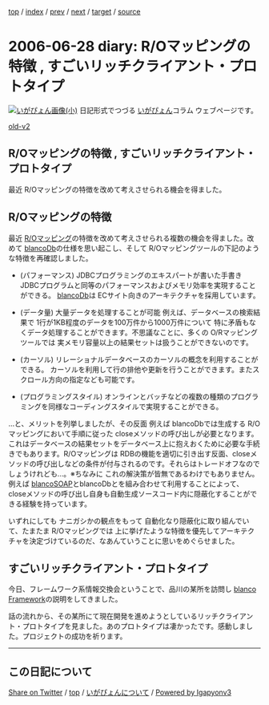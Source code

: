 [top](../index.html) 
 / [index](index.html) 
 / [prev](ig060626.html) 
 / [next](ig060702.html) 
 / [target](https://igapyon.github.io/diary/2006/ig060628.html) 
 / [source](https://github.com/igapyon/diary/blob/master/2006/ig060628.src.md) 

2006-06-28 diary: R/Oマッピングの特徴 , すごいリッチクライアント・プロトタイプ
=====================================================================================================
[![いがぴょん画像(小)](https://igapyon.github.io/diary/images/iga200306s.jpg "いがぴょん")](https://igapyon.github.io/diary/memo/memoigapyon.html) 日記形式でつづる [いがぴょん](https://igapyon.github.io/diary/memo/memoigapyon.html)コラム ウェブページです。

[old-v2](ig060628-orig.html)

## R/Oマッピングの特徴 , すごいリッチクライアント・プロトタイプ

最近 R/Oマッピングの特徴を改めて考えさせられる機会を得ました。


## R/Oマッピングの特徴

最近 [R/Oマッピング](http://www.igapyon.jp/igapyon/diary/keyword/romap.html)の特徴を改めて考えさせられる複数の機会を得ました。改めて [blancoDb](http://www.igapyon.jp/blanco/blancodb.html)の仕様を思い起こし、そして
R/Oマッピングツールの下記のような特徴を再確認しました。

* (パフォーマンス) JDBCプログラミングのエキスパートが書いた手書きJDBCプログラムと同等のパフォーマンスおよびメモリ効率を実現することができる。
  [blancoDb](http://www.igapyon.jp/blanco/blancodb.html)は ECサイト向きのアーキテクチャを採用しています。
  
* (データ量) 大量データを処理することが可能
  例えば、データベースの検索結果で 1行が1KB程度のデータを100万件から1000万件について 特に矛盾もなくデータ処理することができます。不思議なことに、多くの
  O/Rマッピングツールでは 実メモリ容量以上の結果セットは扱うことができないのです。
  
* (カーソル) リレーショナルデータベースのカーソルの概念を利用することができる。
  カーソルを利用して行の排他や更新を行うことができます。またスクロール方向の指定なども可能です。
  
* (プログラミングスタイル) オンラインとバッチなどの複数の種類のプログラミングを同様なコーディングスタイルで実現することができる。

…と、メリットを列挙しましたが、その反面 例えば blancoDbでは生成する R/Oマッピングにおいて手順に従った closeメソッドの呼び出しが必要となります。これはデータベースの結果セットをデータベース上に抱えおくために必要な手続きでもあります。R/Oマッピングは
RDBの機能を適切に引き出す反面、closeメソッドの呼び出しなどの条件が付与されるのです。それらはトレードオフなのでしょうけれども…。※ちなみに これの解決策が皆無であるわけでもありません。例えば [blancoSOAP](http://www.igapyon.jp/blanco/blancosoap.html)とblancoDbとを組み合わせて利用することによって、closeメソッドの呼び出し自身も自動生成ソースコード内に隠蔽化することができる経験を持っています。

いずれにしても ナニガシかの観点をもって 自動化なり隠蔽化に取り組んでいて、たまたま R/Oマッピングでは 上に挙げたような特徴を優先してアーキテクチャを決定づけているのだ、なあんていうことに思いをめぐらせました。

## すごいリッチクライアント・プロトタイプ

今日、フレームワーク系情報交換会ということで、品川の某所を訪問し [blanco Framework](http://www.igapyon.jp/blanco/blanco.ja.html)の説明をしてきました。

話の流れから、その某所にて現在開発を進めようとしているリッチクライアント・プロトタイプを見ました。あのプロトタイプは凄かったです。感動しました。プロジェクトの成功を祈ります。


----------------------------------------------------------------------------------------------------

## この日記について

[Share on Twitter](https://twitter.com/intent/tweet?hashtags=igapyon%2Cdiary%2C%E3%81%84%E3%81%8C%E3%81%B4%E3%82%87%E3%82%93&text=R%2FO%E3%83%9E%E3%83%83%E3%83%94%E3%83%B3%E3%82%B0%E3%81%AE%E7%89%B9%E5%BE%B4+%2C+%E3%81%99%E3%81%94%E3%81%84%E3%83%AA%E3%83%83%E3%83%81%E3%82%AF%E3%83%A9%E3%82%A4%E3%82%A2%E3%83%B3%E3%83%88%E3%83%BB%E3%83%97%E3%83%AD%E3%83%88%E3%82%BF%E3%82%A4%E3%83%97&url=https%3A%2F%2Figapyon.github.io%2Fdiary%2F2006%2Fig060628.html) / [top](../index.html) / [いがぴょんについて](https://igapyon.github.io/diary/memo/memoigapyon.html) / [Powered by Igapyonv3](https://github.com/igapyon/igapyonv3)

